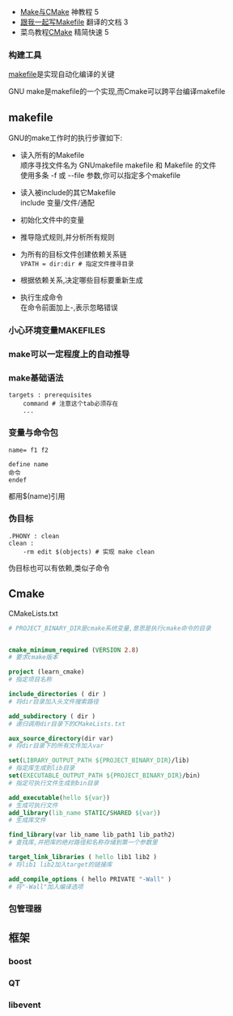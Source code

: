 - [Make与CMake](https://www.bilibili.com/video/BV1tyWWeeEpp) 神教程 5
- [跟我一起写Makefile](https://write-makefile-with-me.elabtalk.com/) 翻译的文档 3
- 菜鸟教程[CMake](https://www.runoob.com/cmake/cmake-tutorial.html) 精简快速 5

### 构建工具

[makefile](https://seisman.github.io/how-to-write-makefile/overview.html)是实现自动化编译的关键

GNU make是makefile的一个实现,而Cmake可以跨平台编译makefile

## makefile
GNU的make工作时的执行步骤如下:
- 读入所有的Makefile  
顺序寻找文件名为 GNUmakefile   makefile 和 Makefile 的文件  
使用多条 -f 或 --file 参数,你可以指定多个makefile

- 读入被include的其它Makefile  
include 变量/文件/通配

- 初始化文件中的变量

- 推导隐式规则,并分析所有规则

- 为所有的目标文件创建依赖关系链  
`VPATH = dir:dir # 指定文件搜寻目录`

- 根据依赖关系,决定哪些目标要重新生成

- 执行生成命令  
在命令前面加上-,表示忽略错误
### 小心环境变量MAKEFILES
### make可以一定程度上的自动推导

### make基础语法
```make
targets : prerequisites
    command # 注意这个tab必须存在
    ...
```
### 变量与命令包
```make
name= f1 f2

define name
命令
endef
```
都用$(name)引用

### 伪目标
```
.PHONY : clean
clean :
    -rm edit $(objects) # 实现 make clean
```
伪目标也可以有依赖,类似子命令

## Cmake
CMakeLists.txt
```cmake
# PROJECT_BINARY_DIR是cmake系统变量,意思是执行cmake命令的目录


cmake_minimum_required (VERSION 2.8)
# 要求cmake版本

project (learn_cmake)
# 指定项目名称

include_directories ( dir )
# 将dir目录加入头文件搜索路径

add_subdirectory ( dir )
# 递归调用dir目录下的CMakeLists.txt

aux_source_directory(dir var)
# 将dir目录下的所有文件加入var

set(LIBRARY_OUTPUT_PATH ${PROJECT_BINARY_DIR}/lib)
# 指定库生成到lib目录
set(EXECUTABLE_OUTPUT_PATH ${PROJECT_BINARY_DIR}/bin)
# 指定可执行文件生成到bin目录

add_executable(hello ${var})
# 生成可执行文件
add_library(lib_name STATIC/SHARED ${var})
# 生成库文件

find_library(var lib_name lib_path1 lib_path2)
# 查找库,并把库的绝对路径和名称存储到第一个参数里

target_link_libraries ( hello lib1 lib2 )
# 将lib1 lib2加入target的链接库

add_compile_options ( hello PRIVATE "-Wall" )
# 将"-Wall"加入编译选项

```

### 包管理器

## 框架

### boost

### QT

### libevent